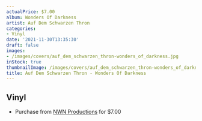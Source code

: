 ```yaml
---
actualPrice: $7.00
album: Wonders Of Darkness
artist: Auf Dem Schwarzen Thron
categories:
- Vinyl
date: '2021-11-30T13:35:30'
draft: false
images:
- /images/covers/auf_dem_schwarzen_thron-wonders_of_darkness.jpg
inStock: true
thumbnailImage: /images/covers/auf_dem_schwarzen_thron-wonders_of_darkness-thumb.jpg
title: Auf Dem Schwarzen Thron - Wonders Of Darkness
---
```


## Vinyl
* Purchase from [NWN Productions](http://shop.nwnprod.com/index.php?route=product/product&path=76&product_id=1641&sort=pd.name&order=ASC) for $7.00
